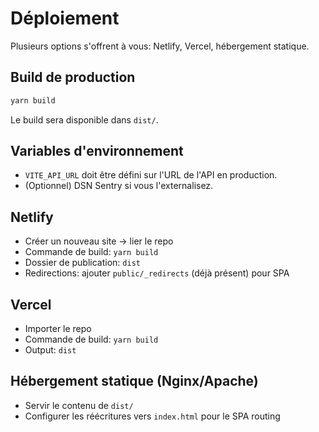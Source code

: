 # Déploiement

Plusieurs options s'offrent à vous: Netlify, Vercel, hébergement statique.

## Build de production

```bash
yarn build
```

Le build sera disponible dans `dist/`.

## Variables d'environnement

- `VITE_API_URL` doit être défini sur l'URL de l'API en production.
- (Optionnel) DSN Sentry si vous l'externalisez.

## Netlify

- Créer un nouveau site → lier le repo
- Commande de build: `yarn build`
- Dossier de publication: `dist`
- Redirections: ajouter `public/_redirects` (déjà présent) pour SPA

## Vercel

- Importer le repo
- Commande de build: `yarn build`
- Output: `dist`

## Hébergement statique (Nginx/Apache)

- Servir le contenu de `dist/`
- Configurer les réécritures vers `index.html` pour le SPA routing
